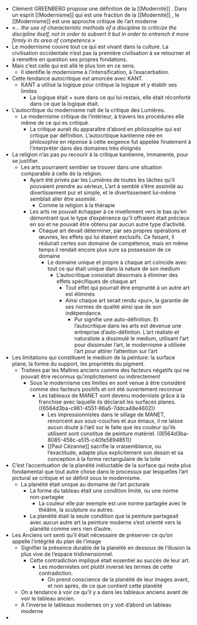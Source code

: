 - Clément GREENBERG propose une définition de la [[Modernité]] . Dans un esprit [[Modernisme]] qui est une fraction de la [[Modernité]] , le [[Modernisme]] est une approche critique de l’art moderne
- *«... the use of characteristic methods of a discipline to criticize the discipline itself, not in order to subvert it but in order to entrench it more firmly in its area of competence.»*
- Le modernisme couvre tout ce qui est vivant dans la culture. La civilisation occidentale n’est pas la première civilisation à se retourner et à remettre en question ses propres fondations.
- Mais c’est celle qui est allé le plus loin en ce sens.
	- Il identifie le modernisme à l’intensification, à l’exacerbation.
- Cette tendance autocritique est amorcée avec KANT.
	- KANT a utilisé la logique pour critique la logique et y établir ses limites
		- La logique était + sure dans ce qui lui restais, elle était réconforté dans ce que la logique était.
- L’autocritique du modernisme naît de la critique des Lumières.
	- Le modernisme critique de l’intérieur, à travers les procédures elle même de ce qui es critiqué.
		- La critique aurait du apparaître d’abord en philosophie qui est critique par définition. L’autocritique kantienne née en philosophie en réponse à cette exigence fut appelée finalement à l’interpréter dans des domaines très éloignés
- La religion n’as pas pu recourir à la critique kantienne, immanente, pour se justifier.
	- Les arts pourraient sembler se trouver dans une situation comparable à celle de la religion.
		- Ayant été privés par les Lumières de toutes les tâches qu’il pouvaient prendre au sérieux, L’art à semblé s’être assimilé au divertissement pur et simple, et le divertissement lui-même semblait aller être assimilé.
			- Comme la religion à la thérapie
		- Les arts ne pouvait échapper à ce nivellement vers le bas qu’en démontrant que le type d’expérience qu’il offraient était précieux en soi et ne pouvait être obtenu par aucun autre type d’activité.
			- Chaque art devait déterminer, par ses propres opérations et œuvres, les effets qui lui étaient exclusifs. Ce faisant, il réduirait certes son domaine de compétence, mais en même temps il rendait encore plus sure sa possession de ce domaine
				- Le domaine unique et propre à chaque art coïncide avec tout ce qui était unique dans la nature de son medium
					- L’autocritique consistait désormais à éliminer des effets spécifiques de chaque art
						- Tout effet qui pourrait être emprunté à un autre art est éliminés
						- Ainsi chaque art serait rendu «pur», la garantie de ses normes de qualité ainsi que de son indépendance.
							- Pur signifie une auto-définition. Et l’autocritique dans les arts est devenue une entreprise d’auto-définiton. L’art réaliste et naturaliste a dissimulé le medium, utilisant l’art pour dissimuler l’art, le modernisme a utilisée l’art pour attirer l’attention sur l’art
- Les limitations qui constituent le medium de la peinture: la surface plane, la forme du support, les propriétés du pigment.
	- Traitées par les Maîtres anciens comme des facteurs négatifs qui ne pouvait être reconnus qu’implicitement ou indirectement
		- Sous le modernisme ces limites en sont venue à être considéré comme des facteurs positifs et ont été ouvertement reconnue
			- Les tableaux de MANET sont devenu moderniste grâce à la franchise avec laquelle ils déclarait les surfaces planes. ((6564d3ba-c961-4551-86a5-7ddca48e4602))
				- Les impressionnistes dans le sillage de MANET, renoncent aux sous-couches et aux émaux, il ne laisse aucun doute à l’œil sur le faite que les couleur qu’ils utilisent sont constitue de peinture matériel. ((6564d3ba-8085-458c-a515-c40fe5894851))
				- [[Paul Cézanne]] sacrifie la vraisemblance, ou l’exactitude, adapte plus explicitement son dessin et sa conception à la forme rectangulaire de la toile
- C’est l’accentuation de la planéité inéluctable de la surface qui reste plus fondamental que tout autre chose dans le processus par lesquelles l’art pictural se critique et se définit sous le modernisme.
	- La planéité était unique au domaine de l’art picturale
		- La forme du tableau était une condition limité, ou une norme non-partagée
			- La couleur elle par exemple est une norme partagée avec le théâtre, la sculpture ou autres.
		- La  planéité était la seule condition que la peinture partageait avec aucun autre art la peinture moderne s’est orienté vers la planéité comme vers rien d’autre.
- Les Anciens ont senti qu’il était nécessaire de préserver ce qu’on appelle l’intégrité du plan de l’image
	- Signifier la présence durable de la planéité en dessous de l’illusion la plus vive de l’espace tridimensionnel.
		- Cette contradiction impliqué était essentiel au succès de leur art.
			- Les modernistes ont plutôt inversé les termes de cette contradiction.
				- On prend conscience de la  planéité de leur images avant, et non après, de ce que contient cette planéité
	- On a tendance à voir ce qu’il y a dans les tableaux anciens avant de voir le tableau ancien.
	- A l’inverse le tableaux modernes on y voit d’abord un tableau moderne
-